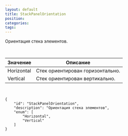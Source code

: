 ```yaml
---
layout: default
title: StackPanelOrientation
position: 
categories: 
tags: 
---
```


Ориентация стека элементов.

 

|Значение|Описание|
|--------|--------|
|Horizontal|Стек ориентирован горизонтально.|
|Vertical|Стек ориентирован вертикально.|

  

```
{
	"id": "StackPanelOrientation",
	"description": "Ориентация стека элементов",
	"enum": [
		"Horizontal",
		"Vertical"
	]
}
```

 

 

